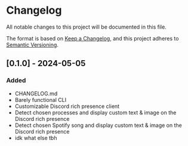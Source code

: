 # Changelog

All notable changes to this project will be documented in this file.

The format is based on [Keep a Changelog](https://keepachangelog.com/en/1.1.0/),
and this project adheres to [Semantic Versioning](https://semver.org/spec/v2.0.0.html).

## [0.1.0] - 2024-05-05

### Added
- CHANGELOG.md
- Barely functional CLI
- Customizable Discord rich presence client
- Detect chosen processes and display custom text & image on the Discord rich presence
- Detect chosen Spotify song and display custom text & image on the Discord rich presence
- idk what else tbh